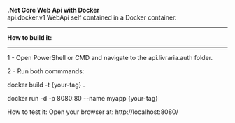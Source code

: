 <b>.Net Core Web Api with Docker</b><br>
api.docker.v1 WebApi self contained in a Docker container.
<hr>
<b>How to build it:</b>
<hr>
1 - Open PowerShell or CMD and navigate to the api.livraria.auth folder.<br>

2 - Run both commmands:

docker build -t {your-tag} .

docker run -d -p 8080:80 --name myapp {your-tag}

How to test it:
Open your browser at: http://localhost:8080/
